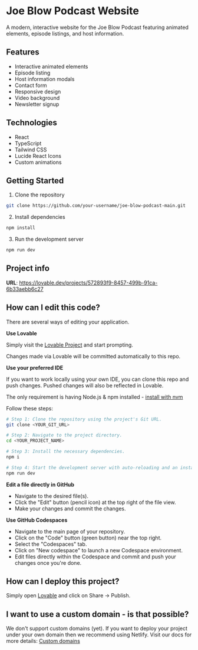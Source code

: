 # Joe Blow Podcast Website

A modern, interactive website for the Joe Blow Podcast featuring animated elements, episode listings, and host information.

## Features

- Interactive animated elements
- Episode listing
- Host information modals
- Contact form
- Responsive design
- Video background
- Newsletter signup

## Technologies

- React
- TypeScript
- Tailwind CSS
- Lucide React Icons
- Custom animations

## Getting Started

1. Clone the repository
```bash
git clone https://github.com/your-username/joe-blow-podcast-main.git
```

2. Install dependencies
```bash
npm install
```

3. Run the development server
```bash
npm run dev
```

## Project info

**URL**: https://lovable.dev/projects/572893f9-8457-499b-91ca-6b33aebb6c27

## How can I edit this code?

There are several ways of editing your application.

**Use Lovable**

Simply visit the [Lovable Project](https://lovable.dev/projects/572893f9-8457-499b-91ca-6b33aebb6c27) and start prompting.

Changes made via Lovable will be committed automatically to this repo.

**Use your preferred IDE**

If you want to work locally using your own IDE, you can clone this repo and push changes. Pushed changes will also be reflected in Lovable.

The only requirement is having Node.js & npm installed - [install with nvm](https://github.com/nvm-sh/nvm#installing-and-updating)

Follow these steps:

```sh
# Step 1: Clone the repository using the project's Git URL.
git clone <YOUR_GIT_URL>

# Step 2: Navigate to the project directory.
cd <YOUR_PROJECT_NAME>

# Step 3: Install the necessary dependencies.
npm i

# Step 4: Start the development server with auto-reloading and an instant preview.
npm run dev
```

**Edit a file directly in GitHub**

- Navigate to the desired file(s).
- Click the "Edit" button (pencil icon) at the top right of the file view.
- Make your changes and commit the changes.

**Use GitHub Codespaces**

- Navigate to the main page of your repository.
- Click on the "Code" button (green button) near the top right.
- Select the "Codespaces" tab.
- Click on "New codespace" to launch a new Codespace environment.
- Edit files directly within the Codespace and commit and push your changes once you're done.

## How can I deploy this project?

Simply open [Lovable](https://lovable.dev/projects/572893f9-8457-499b-91ca-6b33aebb6c27) and click on Share -> Publish.

## I want to use a custom domain - is that possible?

We don't support custom domains (yet). If you want to deploy your project under your own domain then we recommend using Netlify. Visit our docs for more details: [Custom domains](https://docs.lovable.dev/tips-tricks/custom-domain/)
